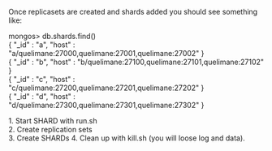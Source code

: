 <p>Once replicasets are created and shards added you should see something like:</p>

mongos> db.shards.find()<br>
{ "_id" : "a", "host" : "a/quelimane:27000,quelimane:27001,quelimane:27002" }<br>
{ "_id" : "b", "host" : "b/quelimane:27100,quelimane:27101,quelimane:27102" }<br>
{ "_id" : "c", "host" : "c/quelimane:27200,quelimane:27201,quelimane:27202" }<br>
{ "_id" : "d", "host" : "d/quelimane:27300,quelimane:27301,quelimane:27302" }
<p>
1. Start SHARD with run.sh<br>
2. Create replication sets<br>
3. Create SHARDs
4. Clean up with kill.sh (you will loose log and data).
</p>

